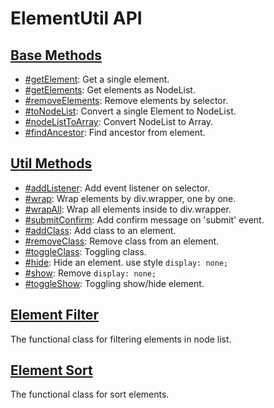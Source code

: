 # ElementUtil API

## [Base Methods](base-methods.md)
- [#getElement](base-methods.md#getelement): Get a single element.
- [#getElements](base-methods.md#getelements): Get elements as NodeList.
- [#removeElements](base-methods.md#removeelements): Remove elements by selector.
- [#toNodeList](base-methods.md#tonodelist): Convert a single Element to NodeList.
- [#nodeListToArray](base-methods.md#nodelisttoarray): Convert NodeList to Array.
- [#findAncestor](base-methods.md#findancestor): Find ancestor from element.

## [Util Methods](util-methods.md)
- [#addListener](util-methods.md#addlistener): Add event listener on selector.
- [#wrap](util-methods.md#wrap): Wrap elements by div.wrapper, one by one.
- [#wrapAll](util-methods.md#wrapall): Wrap all elements inside to div.wrapper.
- [#submitConfirm](util-methods.md#submitconfirm): Add confirm message on 'submit' event.
- [#addClass](util-methods.md#addclass): Add class to an element.
- [#removeClass](util-methods.md#removeclass): Remove class from an element.
- [#toggleClass](util-methods.md#toggleclass): Toggling class.
- [#hide](util-methods.md#hide): Hide an element. use style `display: none;`
- [#show](util-methods.md#show): Remove `display: none;`
- [#toggleShow](util-methods.md#toggleshow): Toggling show/hide element.

## [Element Filter](element-filter.md)
The functional class for filtering elements in node list.

## [Element Sort](element-sort.md)
The functional class for sort elements.
